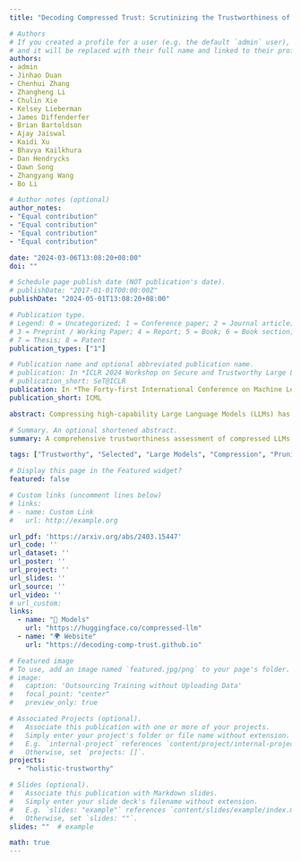 ```yaml
---
title: "Decoding Compressed Trust: Scrutinizing the Trustworthiness of Efficient LLMs Under Compression"

# Authors
# If you created a profile for a user (e.g. the default `admin` user), write the username (folder name) here 
# and it will be replaced with their full name and linked to their profile.
authors:
- admin
- Jinhao Duan
- Chenhui Zhang
- Zhangheng Li
- Chulin Xie
- Kelsey Lieberman
- James Diffenderfer
- Brian Bartoldson
- Ajay Jaiswal
- Kaidi Xu
- Bhavya Kailkhura
- Dan Hendrycks
- Dawn Song
- Zhangyang Wang
- Bo Li

# Author notes (optional)
author_notes:
- "Equal contribution"
- "Equal contribution"
- "Equal contribution"
- "Equal contribution"

date: "2024-03-06T13:08:20+08:00"
doi: ""

# Schedule page publish date (NOT publication's date).
# publishDate: "2017-01-01T00:00:00Z"
publishDate: "2024-05-01T13:08:20+08:00"

# Publication type.
# Legend: 0 = Uncategorized; 1 = Conference paper; 2 = Journal article;
# 3 = Preprint / Working Paper; 4 = Report; 5 = Book; 6 = Book section;
# 7 = Thesis; 8 = Patent
publication_types: ["1"]

# Publication name and optional abbreviated publication name.
# publication: In *ICLR 2024 Workshop on Secure and Trustworthy Large Language Models*
# publication_short: SeT@ICLR
publication: In *The Forty-first International Conference on Machine Learning* and *ICLR 2024 Workshop on Secure and Trustworthy Large Language Models* (Short Version)
publication_short: ICML

abstract: Compressing high-capability Large Language Models (LLMs) has emerged as a favored strategy for resource-efficient inferences. While state-of-the-art (SoTA) compression methods boast impressive advancements in preserving benign task performance, the potential risks of compression in term of safety and trustworthiness have been largely neglected. This study conducts the first, thorough evaluation of **three (3) leading LLMs** using **five (5) SoTA compression techniques** across **eight (8) trustworthiness dimensions**. Our experiments highlight the intricate interplay between compression and trustworthiness, revealing some interesting patterns. We find that quantization is currently a more effective approach than pruning in achieving efficiency and trustworthiness simultaneously. For instance, a 4-bit quantized model retains the trustworthiness of its original counterpart, but model pruning significantly degrades trustworthiness, even at 50% sparsity.  Moreover, employing quantization within a moderate bit range could unexpectedly improve certain trustworthiness dimensions such as privacy and fairness. Conversely, extreme quantization to very low bit levels (3 bits) tends to significantly reduce trustworthiness. This increased risk cannot be uncovered by looking at benign performance alone, in turn, mandating comprehensive trustworthiness evaluation in practice. These findings culminate in practical recommendations for simultaneously achieving high utility, efficiency, and trustworthiness in LLMs. 

# Summary. An optional shortened abstract.
summary: A comprehensive trustworthiness assessment of compressed LLMs.

tags: ["Trustworthy", "Selected", "Large Models", "Compression", "Pruning", "Quantization"]

# Display this page in the Featured widget?
featured: false

# Custom links (uncomment lines below)
# links:
# - name: Custom Link
#   url: http://example.org

url_pdf: 'https://arxiv.org/abs/2403.15447'
url_code: ''
url_dataset: ''
url_poster: ''
url_project: ''
url_slides: ''
url_source: ''
url_video: ''
# url_custom:
links:
  - name: "🤗 Models"
    url: "https://huggingface.co/compressed-llm"
  - name: "🌍 Website"
    url: "https://decoding-comp-trust.github.io"

# Featured image
# To use, add an image named `featured.jpg/png` to your page's folder. 
# image:
#   caption: 'Outsourcing Training without Uploading Data'
#   focal_point: "center"
#   preview_only: true

# Associated Projects (optional).
#   Associate this publication with one or more of your projects.
#   Simply enter your project's folder or file name without extension.
#   E.g. `internal-project` references `content/project/internal-project/index.md`.
#   Otherwise, set `projects: []`.
projects:
  - "holistic-trustworthy"

# Slides (optional).
#   Associate this publication with Markdown slides.
#   Simply enter your slide deck's filename without extension.
#   E.g. `slides: "example"` references `content/slides/example/index.md`.
#   Otherwise, set `slides: ""`.
slides: ""  # example

math: true
---
```



